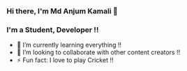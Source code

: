 ### Hi there, I'm Md Anjum Kamali 👋


### I'm a Student, Developer !!
- 🌱 I’m currently learning everything !!
- 👯 I’m looking to collaborate with other content creators !!
- ⚡ Fun fact: I love to play Cricket !!
 

 


 
